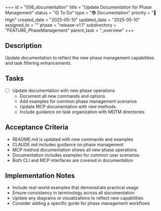 +++
id = "006_documentation"
title = "Update Documentation for Phase Management"
status = "🟡 To Do"
type = "📚 Documentation"
priority = "🔼 High"
created_date = "2025-05-10"
updated_date = "2025-05-10"
assigned_to = ""
phase = "release-v1.1"
subdirectory = "FEATURE_PhaseManagement"
parent_task = "_overview"
+++

## Description

Update documentation to reflect the new phase management capabilities and task filtering enhancements.

## Tasks

- [ ] Update documentation with new phase operations
  - Document all new commands and options
  - Add examples for common phase management scenarios
  - Update MCP documentation with new methods
  - Include guidance on task organization with MDTM directories

## Acceptance Criteria

- README.md is updated with new commands and examples
- CLAUDE.md includes guidance on phase management
- MCP method documentation shows all new phase operations
- Documentation includes examples for common user scenarios
- Both CLI and MCP interfaces are covered in documentation

## Implementation Notes

- Include real-world examples that demonstrate practical usage
- Ensure consistency in terminology across all documentation
- Update any diagrams or visualizations to reflect new capabilities
- Consider adding a specific guide for phase management workflows
